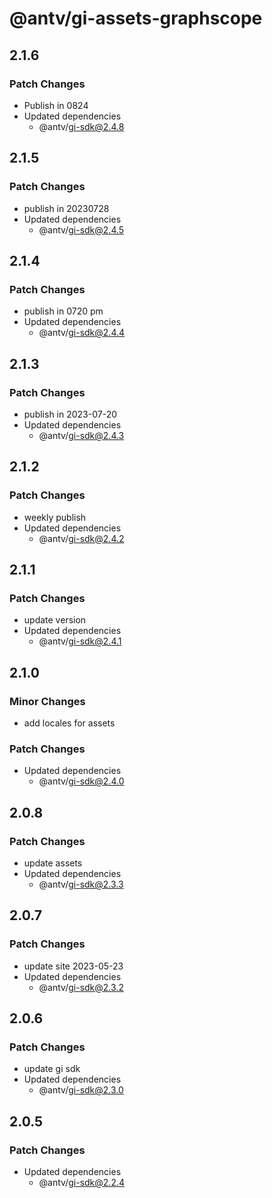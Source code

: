 # @antv/gi-assets-graphscope

## 2.1.6

### Patch Changes

- Publish in 0824
- Updated dependencies
  - @antv/gi-sdk@2.4.8

## 2.1.5

### Patch Changes

- publish in 20230728
- Updated dependencies
  - @antv/gi-sdk@2.4.5

## 2.1.4

### Patch Changes

- publish in 0720 pm
- Updated dependencies
  - @antv/gi-sdk@2.4.4

## 2.1.3

### Patch Changes

- publish in 2023-07-20
- Updated dependencies
  - @antv/gi-sdk@2.4.3

## 2.1.2

### Patch Changes

- weekly publish
- Updated dependencies
  - @antv/gi-sdk@2.4.2

## 2.1.1

### Patch Changes

- update version
- Updated dependencies
  - @antv/gi-sdk@2.4.1

## 2.1.0

### Minor Changes

- add locales for assets

### Patch Changes

- Updated dependencies
  - @antv/gi-sdk@2.4.0

## 2.0.8

### Patch Changes

- update assets
- Updated dependencies
  - @antv/gi-sdk@2.3.3

## 2.0.7

### Patch Changes

- update site 2023-05-23
- Updated dependencies
  - @antv/gi-sdk@2.3.2

## 2.0.6

### Patch Changes

- update gi sdk
- Updated dependencies
  - @antv/gi-sdk@2.3.0

## 2.0.5

### Patch Changes

- Updated dependencies
  - @antv/gi-sdk@2.2.4
